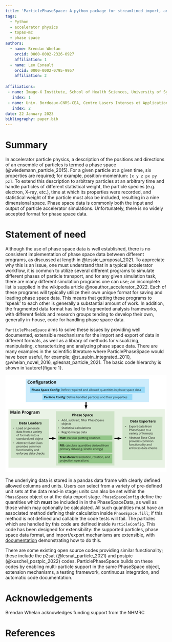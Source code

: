 ```yaml
---
title: 'ParticlePhaseSpace: A python package for streamlined import, analysis, and export of particle phase space data'
tags:
  - Python
  - accelerator physics
  - topas-mc
  - phase space
authors:
  - name: Brendan Whelan
    orcid: 0000-0002-2326-0927
    affiliation: 1
  - name: Leo Esnault
    orcid: 0000-0002-0795-9957
    affiliation: 2
  
affiliations:
 - name: Image-X Institute, School of Health Sciences, University of Sydney
   index: 1
 - name: Univ. Bordeaux-CNRS-CEA, Centre Lasers Intenses et Applications, UMR 5107, 33405 Talence, France 
   index: 2
date: 22 January 2023
bibliography: paper.bib
---
```


# Summary

In accelerator particle physics, a description of the positions and directions of an ensemble of particles is termed a phase space (@wiedemann_particle_2015). For a given particle at a given time, six properties are required; for example, position-momentum: `[x y z px py pz]`. To extend this description to arbitrary particles at an arbitrary time and handle particles of different statistical weight, the particle species (e.g. electron, X-ray, etc.), time at which its properties were recorded, and statistical weight of the particle must also be included, resulting in a nine dimensional space. Phase space data is commonly both the input and output of particle accelerator simulations. Unfortunately, there is no widely accepted format for phase space data.

# Statement of need

Although the use of phase space data is well established, there is no consistent implementation of phase space data between different programs, as discussed at length in @tessier_proposal_2021. To appreciate why this is an issue, one must understand that in a typical accelerator workflow, it is common to utilize several different programs to simulate different phases of particle transport, and for any given simulation task, there are many different simulation programs one can use; an incomplete list is supplied in the wikipedia article @noauthor_accelerator_2022.  Each of these programs will typically utilize their own unique format for saving and loading phase space data. This means that getting these programs to 'speak' to each other is generally a substantial amount of work. In addition, the fragmented data format has led to fragmented analysis frameworks, with different fields and research groups tending to develop their own, generally in-house, code for handling phase space data.

`ParticlePhaseSpace` aims to solve these issues by providing well documented, extensible mechanisms for the import and export of data in different formats, as well as a library of methods for visualizing, manipulating, characterizing and analyzing phase space data. There are many examples in the scientific literature where ParticlePhaseSpace would have been useful, for example; @st_aubin_integrated_2010, @whelan_novel_2016, @lesnat_particle_2021. The basic code hierarchy is shown in \autoref{figure 1}. 

![Code structure overview\label{figure 1}](figure_1.png)

The underlying data is stored in a pandas data frame with clearly defined allowed columns and units. Users can select from a variety of pre-defined unit sets at the data read-in stage; units can also be set within the `PhaseSpace` object or at the data export stage. `PhaseSpaceConfig` define the quantities which **must** be included in in the PhaseSpaceData, as well as those which may optionally be calculated. All such quantities must have an associated method defining their calculation inside `PhaseSpace.fill`; if this method is not defined and callable the code tests will fail. The particles which are handled by this code are defined inside `ParticleConfig`. This code has been designed for extensibility: the supported particles, phase space data format, and import/export mechanisms are extensible, with [documentation](https://bwheelz36.github.io/ParticlePhaseSpace/basic_example.html) demonstrating how to do this. 

There are some existing open source codes providing similar functionality; these include the p2sat (@lesnat_particle_2021) and postpic (@kuschel_postpic_2022) codes. ParticlePhaseSpace builds on these codes by enabling multi-particle support in the same PhaseSpace object, extension mechanisms, a testing framework, continuous integration, and automatic code documentation. 

# Acknowledgements

Brendan Whelan acknowledges funding support from the NHMRC

# References
